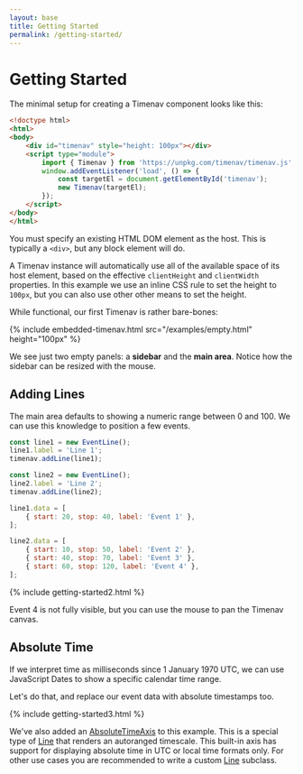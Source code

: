 ```yaml
---
layout: base
title: Getting Started
permalink: /getting-started/
---
```


# Getting Started

The minimal setup for creating a Timenav component looks like this:

```html
<!doctype html>
<html>
<body>
    <div id="timenav" style="height: 100px"></div>
    <script type="module">
        import { Timenav } from 'https://unpkg.com/timenav/timenav.js';
        window.addEventListener('load', () => {
            const targetEl = document.getElementById('timenav');
            new Timenav(targetEl);
        });
    </script>
</body>
</html>
```

You must specify an existing HTML DOM element as the host. This is typically a `<div>`, but any block element will do.

A Timenav instance will automatically use all of the available space of its host element, based on the effective `clientHeight` and `clientWidth` properties. In this example we use an inline CSS rule to set the height to `100px`, but you can also use other other means to set the height.

While functional, our first Timenav is rather bare-bones:

{% include embedded-timenav.html src="/examples/empty.html" height="100px" %}

We see just two empty panels: a **sidebar** and the **main area**. Notice how the sidebar can be resized with the mouse.


## Adding Lines

The main area defaults to showing a numeric range between 0 and 100. We can use this knowledge to position a few events.

```javascript
const line1 = new EventLine();
line1.label = 'Line 1';
timenav.addLine(line1);

const line2 = new EventLine();
line2.label = 'Line 2';
timenav.addLine(line2);

line1.data = [
    { start: 20, stop: 40, label: 'Event 1' },
];

line2.data = [
    { start: 10, stop: 50, label: 'Event 2' },
    { start: 40, stop: 70, label: 'Event 3' },
    { start: 60, stop: 120, label: 'Event 4' },
];
```

{% include getting-started2.html %}

Event 4 is not fully visible, but you can use the mouse to pan the Timenav canvas.


## Absolute Time

If we interpret time as milliseconds since 1 January 1970 UTC, we can use JavaScript Dates to show a specific calendar time range.

Let's do that, and replace our event data with absolute timestamps too.

{% include getting-started3.html %}

We've also added an [AbsoluteTimeAxis](/api/AbsoluteTimeAxis/) to this example. This is a special type of [Line](/api/Line/) that renders an autoranged timescale. This built-in axis has support for displaying absolute time in UTC or local time formats only. For other use cases you are recommended to write a custom [Line](/api/Line) subclass.
